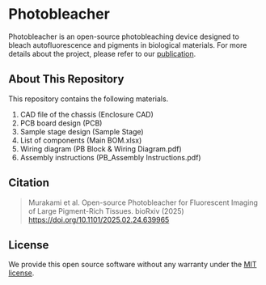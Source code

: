 # Photobleacher

Photobleacher is an open-source photobleaching device designed to bleach autofluorescence and pigments in biological materials. For more details about the project, please refer to our [publication](https://doi.org/10.1101/2025.02.24.639965).


## About This Repository

This repository contains the following materials.

1. CAD file of the chassis (Enclosure CAD)
2. PCB board design (PCB)
3. Sample stage design (Sample Stage)
4. List of components (Main BOM.xlsx)
5. Wiring diagram (PB Block & Wiring Diagram.pdf)
6. Assembly instructions (PB_Assembly Instructions.pdf)




## Citation

> Murakami et al. Open-source Photobleacher for Fluorescent Imaging of Large Pigment-Rich Tissues. bioRxiv (2025) https://doi.org/10.1101/2025.02.24.639965 



## License

We provide this open source software without any warranty under the [MIT license](https://opensource.org/licenses/MIT).